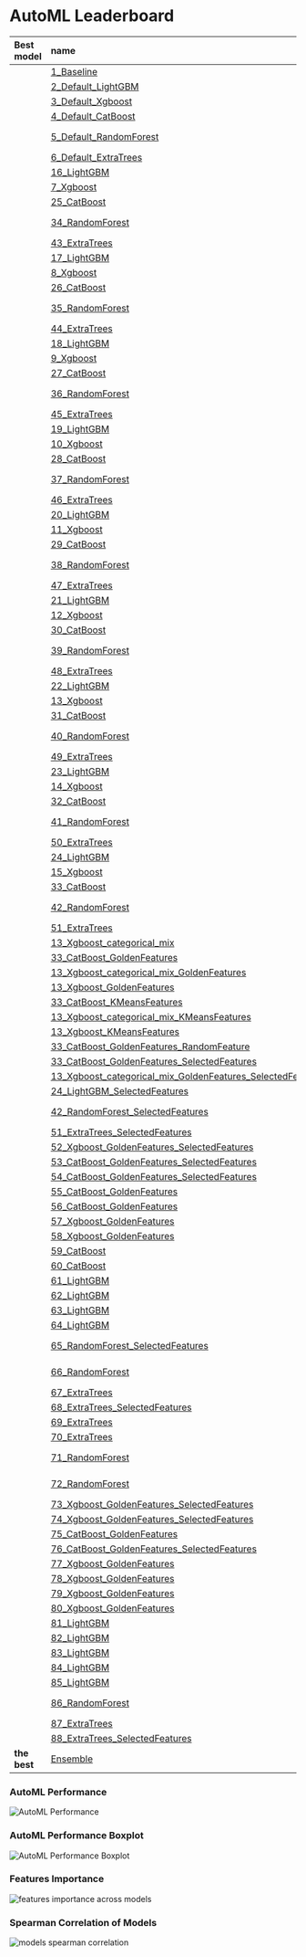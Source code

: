 # AutoML Leaderboard

| Best model   | name                                                                                                                               | model_type    | metric_type   |   metric_value |   train_time |
|:-------------|:-----------------------------------------------------------------------------------------------------------------------------------|:--------------|:--------------|---------------:|-------------:|
|              | [1_Baseline](1_Baseline/README.md)                                                                                                 | Baseline      | rmse          |       224427   |         0.44 |
|              | [2_Default_LightGBM](2_Default_LightGBM/README.md)                                                                                 | LightGBM      | rmse          |        20231.9 |        10.17 |
|              | [3_Default_Xgboost](3_Default_Xgboost/README.md)                                                                                   | Xgboost       | rmse          |        18730.7 |         4.05 |
|              | [4_Default_CatBoost](4_Default_CatBoost/README.md)                                                                                 | CatBoost      | rmse          |        18662.4 |        23.92 |
|              | [5_Default_RandomForest](5_Default_RandomForest/README.md)                                                                         | Random Forest | rmse          |        30872.6 |         5.62 |
|              | [6_Default_ExtraTrees](6_Default_ExtraTrees/README.md)                                                                             | Extra Trees   | rmse          |        29627.9 |         3.03 |
|              | [16_LightGBM](16_LightGBM/README.md)                                                                                               | LightGBM      | rmse          |        18876.1 |         2.03 |
|              | [7_Xgboost](7_Xgboost/README.md)                                                                                                   | Xgboost       | rmse          |        19778.1 |         3.18 |
|              | [25_CatBoost](25_CatBoost/README.md)                                                                                               | CatBoost      | rmse          |        18955.9 |        28.84 |
|              | [34_RandomForest](34_RandomForest/README.md)                                                                                       | Random Forest | rmse          |        28720   |         2.23 |
|              | [43_ExtraTrees](43_ExtraTrees/README.md)                                                                                           | Extra Trees   | rmse          |        30706.8 |         3.62 |
|              | [17_LightGBM](17_LightGBM/README.md)                                                                                               | LightGBM      | rmse          |        19692.4 |         2.05 |
|              | [8_Xgboost](8_Xgboost/README.md)                                                                                                   | Xgboost       | rmse          |        19865.9 |         3    |
|              | [26_CatBoost](26_CatBoost/README.md)                                                                                               | CatBoost      | rmse          |        20977.1 |        30.11 |
|              | [35_RandomForest](35_RandomForest/README.md)                                                                                       | Random Forest | rmse          |        36339.9 |         3.29 |
|              | [44_ExtraTrees](44_ExtraTrees/README.md)                                                                                           | Extra Trees   | rmse          |        34706.7 |         4.78 |
|              | [18_LightGBM](18_LightGBM/README.md)                                                                                               | LightGBM      | rmse          |        19208   |         3.34 |
|              | [9_Xgboost](9_Xgboost/README.md)                                                                                                   | Xgboost       | rmse          |        18690.7 |         2.13 |
|              | [27_CatBoost](27_CatBoost/README.md)                                                                                               | CatBoost      | rmse          |        19979.3 |        26.96 |
|              | [36_RandomForest](36_RandomForest/README.md)                                                                                       | Random Forest | rmse          |        26551.3 |         2.56 |
|              | [45_ExtraTrees](45_ExtraTrees/README.md)                                                                                           | Extra Trees   | rmse          |        24831.2 |         5.59 |
|              | [19_LightGBM](19_LightGBM/README.md)                                                                                               | LightGBM      | rmse          |        21039.4 |         4.85 |
|              | [10_Xgboost](10_Xgboost/README.md)                                                                                                 | Xgboost       | rmse          |        20136.7 |         2.23 |
|              | [28_CatBoost](28_CatBoost/README.md)                                                                                               | CatBoost      | rmse          |        24195.6 |         7.93 |
|              | [37_RandomForest](37_RandomForest/README.md)                                                                                       | Random Forest | rmse          |        27180.4 |         7.37 |
|              | [46_ExtraTrees](46_ExtraTrees/README.md)                                                                                           | Extra Trees   | rmse          |        25686.7 |         3.45 |
|              | [20_LightGBM](20_LightGBM/README.md)                                                                                               | LightGBM      | rmse          |        20632.4 |         1.76 |
|              | [11_Xgboost](11_Xgboost/README.md)                                                                                                 | Xgboost       | rmse          |        19374.2 |         2.15 |
|              | [29_CatBoost](29_CatBoost/README.md)                                                                                               | CatBoost      | rmse          |        20066.1 |        15.91 |
|              | [38_RandomForest](38_RandomForest/README.md)                                                                                       | Random Forest | rmse          |        23939.4 |         2.95 |
|              | [47_ExtraTrees](47_ExtraTrees/README.md)                                                                                           | Extra Trees   | rmse          |        23606.9 |         5.2  |
|              | [21_LightGBM](21_LightGBM/README.md)                                                                                               | LightGBM      | rmse          |        18923.2 |         3.65 |
|              | [12_Xgboost](12_Xgboost/README.md)                                                                                                 | Xgboost       | rmse          |        18492.3 |         2.11 |
|              | [30_CatBoost](30_CatBoost/README.md)                                                                                               | CatBoost      | rmse          |        20094.8 |        11.78 |
|              | [39_RandomForest](39_RandomForest/README.md)                                                                                       | Random Forest | rmse          |        26576.7 |         5.19 |
|              | [48_ExtraTrees](48_ExtraTrees/README.md)                                                                                           | Extra Trees   | rmse          |        23898.4 |         3.51 |
|              | [22_LightGBM](22_LightGBM/README.md)                                                                                               | LightGBM      | rmse          |        19927.3 |         1.98 |
|              | [13_Xgboost](13_Xgboost/README.md)                                                                                                 | Xgboost       | rmse          |        18061.5 |         3.13 |
|              | [31_CatBoost](31_CatBoost/README.md)                                                                                               | CatBoost      | rmse          |        19253.6 |        74.34 |
|              | [40_RandomForest](40_RandomForest/README.md)                                                                                       | Random Forest | rmse          |        30217.1 |         6.63 |
|              | [49_ExtraTrees](49_ExtraTrees/README.md)                                                                                           | Extra Trees   | rmse          |        30895.6 |         3.95 |
|              | [23_LightGBM](23_LightGBM/README.md)                                                                                               | LightGBM      | rmse          |        18698.5 |         3.42 |
|              | [14_Xgboost](14_Xgboost/README.md)                                                                                                 | Xgboost       | rmse          |        19439.3 |         2.12 |
|              | [32_CatBoost](32_CatBoost/README.md)                                                                                               | CatBoost      | rmse          |        21205.8 |        21.69 |
|              | [41_RandomForest](41_RandomForest/README.md)                                                                                       | Random Forest | rmse          |        29723   |         3.33 |
|              | [50_ExtraTrees](50_ExtraTrees/README.md)                                                                                           | Extra Trees   | rmse          |        30456.9 |         3.92 |
|              | [24_LightGBM](24_LightGBM/README.md)                                                                                               | LightGBM      | rmse          |        18649.2 |         3.4  |
|              | [15_Xgboost](15_Xgboost/README.md)                                                                                                 | Xgboost       | rmse          |        19118.3 |         3.53 |
|              | [33_CatBoost](33_CatBoost/README.md)                                                                                               | CatBoost      | rmse          |        17947.9 |        91.97 |
|              | [42_RandomForest](42_RandomForest/README.md)                                                                                       | Random Forest | rmse          |        21914.6 |         6.59 |
|              | [51_ExtraTrees](51_ExtraTrees/README.md)                                                                                           | Extra Trees   | rmse          |        23076.9 |        10.8  |
|              | [13_Xgboost_categorical_mix](13_Xgboost_categorical_mix/README.md)                                                                 | Xgboost       | rmse          |        18022.5 |         3.91 |
|              | [33_CatBoost_GoldenFeatures](33_CatBoost_GoldenFeatures/README.md)                                                                 | CatBoost      | rmse          |        16944.9 |        70.69 |
|              | [13_Xgboost_categorical_mix_GoldenFeatures](13_Xgboost_categorical_mix_GoldenFeatures/README.md)                                   | Xgboost       | rmse          |        17101.9 |         5.04 |
|              | [13_Xgboost_GoldenFeatures](13_Xgboost_GoldenFeatures/README.md)                                                                   | Xgboost       | rmse          |        17295.2 |         4.64 |
|              | [33_CatBoost_KMeansFeatures](33_CatBoost_KMeansFeatures/README.md)                                                                 | CatBoost      | rmse          |        17341.9 |       139.25 |
|              | [13_Xgboost_categorical_mix_KMeansFeatures](13_Xgboost_categorical_mix_KMeansFeatures/README.md)                                   | Xgboost       | rmse          |        18067.3 |         6.51 |
|              | [13_Xgboost_KMeansFeatures](13_Xgboost_KMeansFeatures/README.md)                                                                   | Xgboost       | rmse          |        18164   |         4.93 |
|              | [33_CatBoost_GoldenFeatures_RandomFeature](33_CatBoost_GoldenFeatures_RandomFeature/README.md)                                     | CatBoost      | rmse          |        16618.2 |        52.24 |
|              | [33_CatBoost_GoldenFeatures_SelectedFeatures](33_CatBoost_GoldenFeatures_SelectedFeatures/README.md)                               | CatBoost      | rmse          |        16913.2 |        71.12 |
|              | [13_Xgboost_categorical_mix_GoldenFeatures_SelectedFeatures](13_Xgboost_categorical_mix_GoldenFeatures_SelectedFeatures/README.md) | Xgboost       | rmse          |        16692.8 |         5.82 |
|              | [24_LightGBM_SelectedFeatures](24_LightGBM_SelectedFeatures/README.md)                                                             | LightGBM      | rmse          |        19005.8 |         2.49 |
|              | [42_RandomForest_SelectedFeatures](42_RandomForest_SelectedFeatures/README.md)                                                     | Random Forest | rmse          |        21880   |         4.98 |
|              | [51_ExtraTrees_SelectedFeatures](51_ExtraTrees_SelectedFeatures/README.md)                                                         | Extra Trees   | rmse          |        23159.3 |         4.22 |
|              | [52_Xgboost_GoldenFeatures_SelectedFeatures](52_Xgboost_GoldenFeatures_SelectedFeatures/README.md)                                 | Xgboost       | rmse          |        17398   |         5.91 |
|              | [53_CatBoost_GoldenFeatures_SelectedFeatures](53_CatBoost_GoldenFeatures_SelectedFeatures/README.md)                               | CatBoost      | rmse          |        16791.3 |        57.34 |
|              | [54_CatBoost_GoldenFeatures_SelectedFeatures](54_CatBoost_GoldenFeatures_SelectedFeatures/README.md)                               | CatBoost      | rmse          |        17326.2 |       107.31 |
|              | [55_CatBoost_GoldenFeatures](55_CatBoost_GoldenFeatures/README.md)                                                                 | CatBoost      | rmse          |        16757.1 |        51.38 |
|              | [56_CatBoost_GoldenFeatures](56_CatBoost_GoldenFeatures/README.md)                                                                 | CatBoost      | rmse          |        17372.1 |        96.87 |
|              | [57_Xgboost_GoldenFeatures](57_Xgboost_GoldenFeatures/README.md)                                                                   | Xgboost       | rmse          |        17658.8 |         6.86 |
|              | [58_Xgboost_GoldenFeatures](58_Xgboost_GoldenFeatures/README.md)                                                                   | Xgboost       | rmse          |        17357.4 |         7.35 |
|              | [59_CatBoost](59_CatBoost/README.md)                                                                                               | CatBoost      | rmse          |        17468.5 |        43.68 |
|              | [60_CatBoost](60_CatBoost/README.md)                                                                                               | CatBoost      | rmse          |        17698.4 |       180.05 |
|              | [61_LightGBM](61_LightGBM/README.md)                                                                                               | LightGBM      | rmse          |        18649.2 |         3.59 |
|              | [62_LightGBM](62_LightGBM/README.md)                                                                                               | LightGBM      | rmse          |        18698.5 |         3.57 |
|              | [63_LightGBM](63_LightGBM/README.md)                                                                                               | LightGBM      | rmse          |        18698.5 |         3.56 |
|              | [64_LightGBM](64_LightGBM/README.md)                                                                                               | LightGBM      | rmse          |        18876.1 |         2.41 |
|              | [65_RandomForest_SelectedFeatures](65_RandomForest_SelectedFeatures/README.md)                                                     | Random Forest | rmse          |        22115.9 |         5.18 |
|              | [66_RandomForest](66_RandomForest/README.md)                                                                                       | Random Forest | rmse          |        21809.6 |         8.82 |
|              | [67_ExtraTrees](67_ExtraTrees/README.md)                                                                                           | Extra Trees   | rmse          |        22542.3 |         4.73 |
|              | [68_ExtraTrees_SelectedFeatures](68_ExtraTrees_SelectedFeatures/README.md)                                                         | Extra Trees   | rmse          |        23128.7 |         2.66 |
|              | [69_ExtraTrees](69_ExtraTrees/README.md)                                                                                           | Extra Trees   | rmse          |        23578.8 |         7.24 |
|              | [70_ExtraTrees](70_ExtraTrees/README.md)                                                                                           | Extra Trees   | rmse          |        23482.8 |         4.62 |
|              | [71_RandomForest](71_RandomForest/README.md)                                                                                       | Random Forest | rmse          |        24538.4 |         4.96 |
|              | [72_RandomForest](72_RandomForest/README.md)                                                                                       | Random Forest | rmse          |        24949.1 |         3.22 |
|              | [73_Xgboost_GoldenFeatures_SelectedFeatures](73_Xgboost_GoldenFeatures_SelectedFeatures/README.md)                                 | Xgboost       | rmse          |        16842.5 |         5.13 |
|              | [74_Xgboost_GoldenFeatures_SelectedFeatures](74_Xgboost_GoldenFeatures_SelectedFeatures/README.md)                                 | Xgboost       | rmse          |        16984.1 |         6.16 |
|              | [75_CatBoost_GoldenFeatures](75_CatBoost_GoldenFeatures/README.md)                                                                 | CatBoost      | rmse          |        16629.1 |        40.05 |
|              | [76_CatBoost_GoldenFeatures_SelectedFeatures](76_CatBoost_GoldenFeatures_SelectedFeatures/README.md)                               | CatBoost      | rmse          |        16308.2 |        42.93 |
|              | [77_Xgboost_GoldenFeatures](77_Xgboost_GoldenFeatures/README.md)                                                                   | Xgboost       | rmse          |        16901.7 |         5.92 |
|              | [78_Xgboost_GoldenFeatures](78_Xgboost_GoldenFeatures/README.md)                                                                   | Xgboost       | rmse          |        17148.1 |         5.2  |
|              | [79_Xgboost_GoldenFeatures](79_Xgboost_GoldenFeatures/README.md)                                                                   | Xgboost       | rmse          |        16560.7 |         5.33 |
|              | [80_Xgboost_GoldenFeatures](80_Xgboost_GoldenFeatures/README.md)                                                                   | Xgboost       | rmse          |        17231   |         6.65 |
|              | [81_LightGBM](81_LightGBM/README.md)                                                                                               | LightGBM      | rmse          |        18033.2 |         3    |
|              | [82_LightGBM](82_LightGBM/README.md)                                                                                               | LightGBM      | rmse          |        18567.9 |         3.06 |
|              | [83_LightGBM](83_LightGBM/README.md)                                                                                               | LightGBM      | rmse          |        18033.2 |         3.02 |
|              | [84_LightGBM](84_LightGBM/README.md)                                                                                               | LightGBM      | rmse          |        18567.9 |         3.05 |
|              | [85_LightGBM](85_LightGBM/README.md)                                                                                               | LightGBM      | rmse          |        19046   |         2.54 |
|              | [86_RandomForest](86_RandomForest/README.md)                                                                                       | Random Forest | rmse          |        21940.7 |        10.61 |
|              | [87_ExtraTrees](87_ExtraTrees/README.md)                                                                                           | Extra Trees   | rmse          |        22604.4 |         5.25 |
|              | [88_ExtraTrees_SelectedFeatures](88_ExtraTrees_SelectedFeatures/README.md)                                                         | Extra Trees   | rmse          |        22535.7 |         4.79 |
| **the best** | [Ensemble](Ensemble/README.md)                                                                                                     | Ensemble      | rmse          |        15441.6 |        15.69 |

### AutoML Performance
![AutoML Performance](ldb_performance.png)

### AutoML Performance Boxplot
![AutoML Performance Boxplot](ldb_performance_boxplot.png)

### Features Importance
![features importance across models](features_heatmap.png)



### Spearman Correlation of Models
![models spearman correlation](correlation_heatmap.png)

